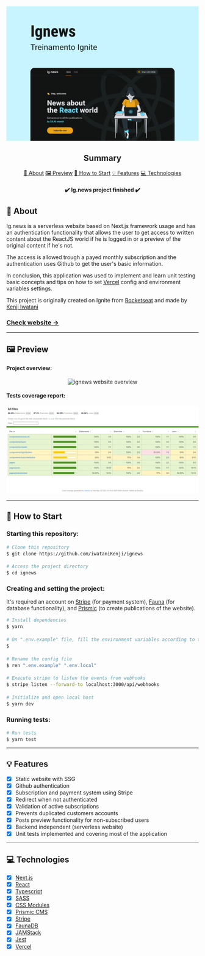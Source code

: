 <section align="center">
    <img src="./public/images/cover.jpg" />
</section>

<h2 align="center">Summary</h2>

<p align="center">
    <a href="#about">📙 About</a>
    <a href="#preview">🖼️ Preview</a>
    <a href="#start">📖 How to Start</a>
    <a href="#features">💡 Features</a>
    <a href="#technologies">💻 Technologies</a>
</p>

<h4 align="center">
   ✔️ Ig.news project finished ✔️
</h4>

<H2 id="about">📙 About</H2>

<p>Ig.news is a serverless website based on Next.js framework usage and has an authentication functionality that allows the user to get access to written content about the ReactJS world if he is logged in or a preview of the original content if he's not.</p>
<p>The access is allowed trough a payed monthly subscription and the authentication uses Github to get the user's basic information.</p>
<p>In conclusion, this application was used to implement and learn unit testing basic concepts and tips on how to set <a href="https://vercel.com/">Vercel</a> config and environment variables settings.</p>
<p>This project is originally created on Ignite from <a href="https://www.rocketseat.com.br/">Rocketseat</a>
 and made by <a href="https://www.linkedin.com/in/kleverson-kenji-iwatani/">Kenji Iwatani</a></p>

<p>
    <h3><a href="https://ignews-kenji.vercel.app/">Check website &rarr;</a></h3>
</p>


---

<H2 id="preview">🖼️ Preview</H2>

<h4>Project overview:</h4>

<section align="center">
    <img alt="ignews website overview" src="./public/images/preview.gif"/>
</section>

<h4>Tests coverage report:</h4>

<section align="center">
    <img alt="ignews website tests coverage report overview" src="./public/images/tests.png"/>
</section>

---

<H2 id="start">📖 How to Start</H2>

<h3>Starting this repository:</h3>

```bash
# Clone this repository
$ git clone https://github.com/iwataniKenji/ignews

# Access the project directory
$ cd ignews
```

<h3>Creating and setting the project:</h3>
<p>It's required an account on <a href="https://stripe.com/">Stripe</a> (for payment system), <a href="https://fauna.com/">Fauna</a> (for database functionality), and <a href="https://prismic.io/">Prismic</a> (to create publications of the website).</p>

```bash
# Install dependencies
$ yarn

# On ".env.example" file, fill the environment variables according to the instructions provided
$

# Rename the config file
$ ren ".env.example" ".env.local"

# Execute stripe to listen the events from webhooks
$ stripe listen --forward-to localhost:3000/api/webhooks

# Initialize and open local host
$ yarn dev
```

<h3>Running tests:</h3>

```bash
# Run tests
$ yarn test
```

---

<H2 id="features">💡 Features</H2>

- [x] Static website with SSG
- [x] Github authentication
- [x] Subscription and payment system using Stripe
- [x] Redirect when not authenticated
- [x] Validation of active subscriptions
- [x] Prevents duplicated customers accounts
- [x] Posts preview functionality for non-subscribed users
- [x] Backend independent (serverless website)
- [x] Unit tests implemented and covering most of the application

---

<H2 id="technologies">💻 Technologies</H2>

- [x] <a href="https://nextjs.org/">Next.js</a>
- [x] <a href="https://reactjs.org/">React</a>
- [x] <a href="https://www.typescriptlang.org/">Typescript</a>
- [x] <a href="https://sass-lang.com/">SASS</a>
- [x] <a href="https://github.com/css-modules/css-modules">CSS Modules</a>
- [x] <a href="https://prismic.io/">Prismic CMS</a>
- [x] <a href="https://stripe.com/">Stripe</a>
- [x] <a href="https://fauna.com/">FaunaDB</a>
- [x] <a href="https://jamstack.org/">JAMStack</a>
- [x] <a href="https://jestjs.io/">Jest</a>
- [x] <a href="https://vercel.com/">Vercel</a>
